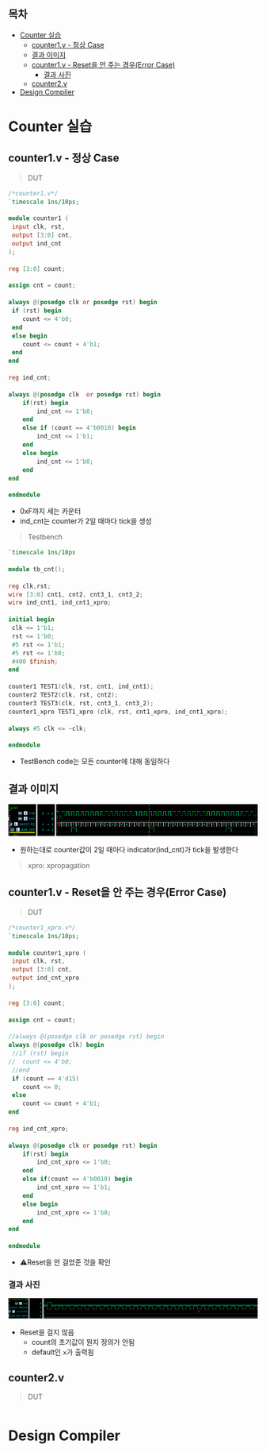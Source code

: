 ## 목차
- [Counter 실습](#counter-실습)
	- [counter1.v - 정상 Case](#counter1v---정상-case)
	- [결과 이미지](#결과-이미지)
	- [counter1.v - Reset을 안 주는 경우(Error Case)](#counter1v---reset을-안-주는-경우error-case)
		- [결과 사진](#결과-사진)
	- [counter2.v](#counter2v)
- [Design Compiler](#design-compiler)


# Counter 실습

## counter1.v - 정상 Case

> DUT
```verilog
/*counter1.v*/
`timescale 1ns/10ps;

module counter1 (
 input clk, rst,
 output [3:0] cnt,
 output ind_cnt
);

reg [3:0] count;

assign cnt = count;

always @(posedge clk or posedge rst) begin
 if (rst) begin
	count <= 4'b0;
 end
 else begin
	count <= count + 4'b1;
 end
end

reg ind_cnt;

always @(posedge clk  or posedge rst) begin
	if(rst) begin
		ind_cnt <= 1'b0;
	end
	else if (count == 4'b0010) begin
		ind_cnt <= 1'b1;
	end
	else begin
		ind_cnt <= 1'b0;
	end
end

endmodule

```

- 0xF까지 세는 카운터
- ind_cnt는 counter가 2일 때마다 tick을 생성

> Testbench

```verilog
`timescale 1ns/10ps

module tb_cnt();

reg clk,rst;
wire [3:0] cnt1, cnt2, cnt3_1, cnt3_2;
wire ind_cnt1, ind_cnt1_xpro;

initial begin
 clk <= 1'b1;
 rst <= 1'b0;
 #5 rst <= 1'b1;
 #5 rst <= 1'b0;
 #400 $finish;
end

counter1 TEST1(clk, rst, cnt1, ind_cnt1);
counter2 TEST2(clk, rst, cnt2);
counter3 TEST3(clk, rst, cnt3_1, cnt3_2);
counter1_xpro TEST1_xpro (clk, rst, cnt1_xpro, ind_cnt1_xpro);

always #5 clk <= ~clk;

endmodule
```
- TestBench code는 모든 counter에 대해 동일하다


## 결과 이미지

<img src="./img_250715/스크린샷 2025-07-15 112221.png"> <br>

- 원하는대로 counter값이 2일 때마다 indicator(ind_cnt)가 tick을 발생한다

> xpro: xpropagation

## counter1.v - Reset을 안 주는 경우(Error Case)

> DUT

```verilog
/*counter1_xpro.v*/
`timescale 1ns/10ps;

module counter1_xpro (
 input clk, rst,
 output [3:0] cnt,
 output ind_cnt_xpro
);

reg [3:0] count;

assign cnt = count;

//always @(posedge clk or posedge rst) begin
always @(posedge clk) begin
 //if (rst) begin
//	count <= 4'b0;
 //end
 if (count == 4'd15)
	count <= 0;
 else
	count <= count + 4'b1;
end

reg ind_cnt_xpro;

always @(posedge clk or posedge rst) begin
	if(rst) begin
		ind_cnt_xpro <= 1'b0;
	end
	else if(count == 4'b0010) begin
		ind_cnt_xpro <= 1'b1;
	end
	else begin
		ind_cnt_xpro <= 1'b0;
	end
end

endmodule

```
- ⚠️Reset을 안 걸었준 것을 확인

### 결과 사진

<img src="./img_250715/스크린샷 2025-07-15 114633.png"><br>

- Reset을 걸지 않음
  - count의 초기값이 뭔지 정의가 안됨
  - default인 ```x```가 출력됨

## counter2.v

> DUT

```verilog

```


# Design Compiler


